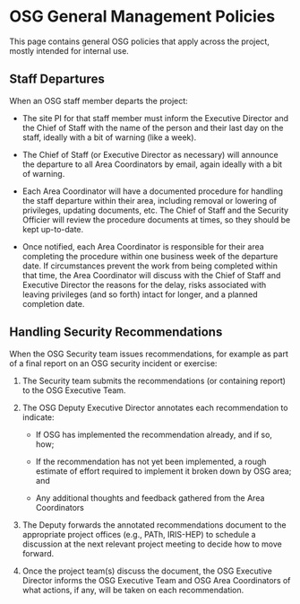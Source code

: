 # OSG General Management Policies

This page contains general OSG policies that apply across the project, mostly intended for internal use.

## Staff Departures

When an OSG staff member departs the project:

- The site PI for that staff member must inform the Executive Director and the Chief of Staff with the name of the
  person and their last day on the staff, ideally with a bit of warning (like a week).

- The Chief of Staff (or Executive Director as necessary) will announce the departure to all Area Coordinators by email,
  again ideally with a bit of warning.

- Each Area Coordinator will have a documented procedure for handling the staff departure within their area, including
  removal or lowering of privileges, updating documents, etc. The Chief of Staff and the Security Officier will review
  the procedure documents at times, so they should be kept up-to-date.

- Once notified, each Area Coordinator is responsible for their area completing the procedure within one business week
  of the departure date.  If circumstances prevent the work from being completed within that time, the Area Coordinator
  will discuss with the Chief of Staff and Executive Director the reasons for the delay, risks associated with leaving
  privileges (and so forth) intact for longer, and a planned completion date.

## Handling Security Recommendations

When the OSG Security team issues recommendations,
for example as part of a final report on an OSG security incident or exercise:

1.  The Security team submits the recommendations (or containing report) to the OSG Executive Team.

1.  The OSG Deputy Executive Director annotates each recommendation to indicate:

    -   If OSG has implemented the recommendation already, and if so, how;

    -   If the recommendation has not yet been implemented,
        a rough estimate of effort required to implement it
        broken down by OSG area; and

    -   Any additional thoughts and feedback gathered from the Area Coordinators

1.  The Deputy forwards the annotated recommendations document
    to the appropriate project offices (e.g., PATh, IRIS-HEP)
    to schedule a discussion at the next relevant project meeting to decide how to move forward.

1.  Once the project team(s) discuss the document,
    the OSG Executive Director informs the OSG Executive Team and OSG Area Coordinators
    of what actions, if any, will be taken on each recommendation.
